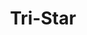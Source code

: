 ---
title: Tri-Star
categories: 
tags: [luggage]
image: tri-star.jpg
caption: 
_template: image-post
---